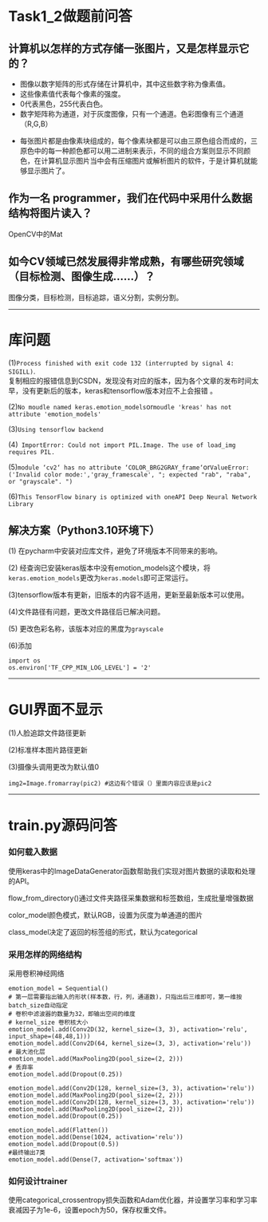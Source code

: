 # Task1_2做题前问答

## 计算机以怎样的方式存储一张图片，又是怎样显示它的？

- 图像以数字矩阵的形式存储在计算机中，其中这些数字称为像素值。
- 这些像素值代表每个像素的强度。
- 0代表黑色，255代表白色。
- 数字矩阵称为通道，对于灰度图像，只有一个通道。色彩图像有三个通道（R,G,B）

* 每张图片都是由像素块组成的，每个像素块都是可以由三原色组合而成的，三原色中的每一种颜色都可以用二进制来表示，不同的组合方案则显示不同颜色，在计算机显示图片当中会有压缩图片或解析图片的软件，于是计算机就能够显示图片了。 

## 作为一名 programmer，我们在代码中采用什么数据结构将图片读入？

OpenCV中的Mat

## 如今CV领域已然发展得非常成熟，有哪些研究领域（目标检测、图像生成……）？

图像分类，目标检测，目标追踪，语义分割，实例分割。

**************************************

# 库问题

(1)`Process finished with exit code 132 (interrupted by signal 4: SIGILL)`.  
复制相应的报错信息到CSDN，发现没有对应的版本，因为各个文章的发布时间太早，没有更新后的版本，keras和tensorflow版本对应不上会报错 。

(2)`No moudle named keras.emotion_models`or`moudle 'kreas' has not attribute 'emotion_models'`

(3)`Using tensorflow backend`

(4)` ImportError: Could not import PIL.Image. The use of load_img requires PIL.`

(5)`module ‘cv2‘ has no attribute ‘COLOR_BRG2GRAY_frame‘`or`ValueError: ('Invalid color mode:','gray_framescale', "; expected "rab", "raba", or "grayscale". ")`

(6)`This TensorFlow binary is optimized with oneAPI Deep Neural Network Library`

## 解决方案（Python3.10环境下）

(1) 在pycharm中安装对应库文件，避免了环境版本不同带来的影响。

(2) 经查询已安装keras版本中没有emotion_models这个模块，将`keras.emotion_models`更改为`keras.models`即可正常运行。

(3)tensorflow版本有更新，旧版本的内容不适用，更新至最新版本可以使用。

(4)文件路径有问题，更改文件路径后已解决问题。

(5) 更改色彩名称，该版本对应的黑度为`grayscale`

(6)添加

```
import os
os.environ['TF_CPP_MIN_LOG_LEVEL'] = '2'
```

**********************************

# GUI界面不显示

(1)人脸追踪文件路径更新

(2)标准样本图片路径更新

(3)摄像头调用更改为默认值0

```
img2=Image.fromarray(pic2) #这边有个错误（）里面内容应该是pic2
```

*****************************************

# train.py源码问答

### 如何载入数据

使用keras中的ImageDataGenerator函数帮助我们实现对图片数据的读取和处理的API。

flow_from_directory()通过文件夹路径采集数据和标签数组，生成批量增强数据

color_model颜色模式，默认RGB，设置为灰度为单通道的图片

class_model决定了返回的标签组的形式，默认为categorical

### 采用怎样的网络结构

采用卷积神经网络

```
emotion_model = Sequential()
# 第一层需要指出输入的形状(样本数，行，列，通道数)，只指出后三维即可，第一维按batch_size自动指定
# 卷积中滤波器的数量为32，即输出空间的维度
# kernel_size 卷积核大小
emotion_model.add(Conv2D(32, kernel_size=(3, 3), activation='relu', input_shape=(48,48,1)))
emotion_model.add(Conv2D(64, kernel_size=(3, 3), activation='relu'))
# 最大池化层
emotion_model.add(MaxPooling2D(pool_size=(2, 2)))
# 丢弃率
emotion_model.add(Dropout(0.25))

emotion_model.add(Conv2D(128, kernel_size=(3, 3), activation='relu'))
emotion_model.add(MaxPooling2D(pool_size=(2, 2)))
emotion_model.add(Conv2D(128, kernel_size=(3, 3), activation='relu'))
emotion_model.add(MaxPooling2D(pool_size=(2, 2)))
emotion_model.add(Dropout(0.25))

emotion_model.add(Flatten())
emotion_model.add(Dense(1024, activation='relu'))
emotion_model.add(Dropout(0.5))
#最终输出7类
emotion_model.add(Dense(7, activation='softmax'))
```

### 如何设计trainer

使用categorical_crossentropy损失函数和Adam优化器，并设置学习率和学习率衰减因子为1e-6，设置epoch为50，保存权重文件。
